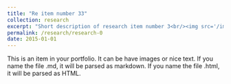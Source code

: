 ```yaml
---
title: "Re item number 33"
collection: research
excerpt: "Short description of research item number 3<br/><img src='/images/500x300.png'>"
permalink: /research/research-0
date: 2015-01-01
---
```


This is an item in your portfolio. It can be have images or nice text. If you name the file .md, it will be parsed as markdown. If you name the file .html, it will be parsed as HTML. 
